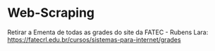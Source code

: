 # Web-Scraping
Retirar a Ementa de todas as grades do site da FATEC - Rubens Lara: https://fatecrl.edu.br/cursos/sistemas-para-internet/grades
